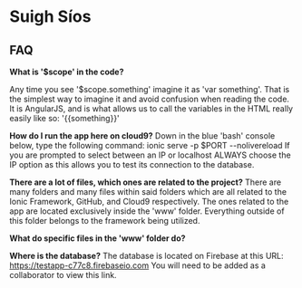 # Suigh Síos
## FAQ
**What is '$scope' in the code?**

Any time you see '$scope.something' imagine it as 'var something'. That is the simplest way to imagine it and avoid confusion when reading the code. 
It is AngularJS, and is what allows us to call the variables in the HTML really easily like so: '{{something}}'

**How do I run the app here on cloud9?**
Down in the blue 'bash' console below, type the following command: ionic serve -p $PORT --nolivereload
If you are prompted to select between an IP or localhost ALWAYS choose the IP option as this allows you to test its connection to the database.

**There are a lot of files, which ones are related to the project?**
There are many folders and many files within said folders which are all related to the Ionic Framework, GitHub, and Cloud9 respectively. 
The ones related to the app are located exclusively inside the 'www' folder. Everything outside of this folder belongs to the framework being utilized.

**What do specific files in the 'www' folder do?**


**Where is the database?**
The database is located on Firebase at this URL: https://testapp-c77c8.firebaseio.com
You will need to be added as a collaborator to view this link.